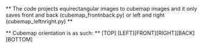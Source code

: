** The code projects equirectangular images to cubemap images and it only saves front and back (cubemap_frontnback.py) or left and right (cubemap_leftnright.py) **

** Cubemap orientation is as such: **
      [TOP]
[LEFT][FRONT][RIGHT][BACK]
      [BOTTOM]
